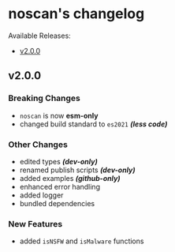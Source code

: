 # noscan's changelog

Available Releases:

- [v2.0.0](#v200)

## v2.0.0

### Breaking Changes

- `noscan` is now **esm-only**
- changed build standard to `es2021` ***(less code)***

### Other Changes

- edited types ***(dev-only)***
- renamed publish scripts ***(dev-only)***
- added examples ***(github-only)***
- enhanced error handling
- added logger
- bundled dependencies

### New Features

- added `isNSFW` and `isMalware` functions